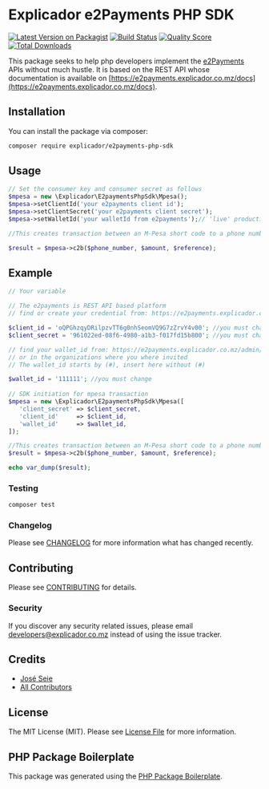 # Explicador e2Payments PHP SDK

[![Latest Version on Packagist](https://img.shields.io/packagist/v/explicador/e2payments-php-sdk.svg?style=flat-square)](https://packagist.org/packages/explicador/e2payments-php-sdk)
[![Build Status](https://img.shields.io/travis/explicador/e2payments-php-sdk/master.svg?style=flat-square)](https://travis-ci.org/explicador/e2payments-php-sdk)
[![Quality Score](https://img.shields.io/scrutinizer/g/explicador/e2payments-php-sdk.svg?style=flat-square)](https://scrutinizer-ci.com/g/explicador/e2payments-php-sdk)
[![Total Downloads](https://img.shields.io/packagist/dt/explicador/e2payments-php-sdk.svg?style=flat-square)](https://packagist.org/packages/explicador/e2payments-php-sdk)

This package seeks to help php developers implement the [e2Payments](https://e2payments.explicador.co.mz) APIs without much hustle. It is based on the REST API whose documentation is available on [https://e2payments.explicador.co.mz/docs](https://e2payments.explicador.co.mz/docs).

## Installation

You can install the package via composer:

```bash
composer require explicador/e2payments-php-sdk
```

## Usage

``` php
// Set the consumer key and consumer secret as follows
$mpesa = new \Explicador\E2paymentsPhpSdk\Mpesa();
$mpesa->setClientId('your e2payments client id');
$mpesa->setClientSecret('your e2payments client secret');
$mpesa->setWalletId('your walletId from e2payments');// 'live' production environment 

//This creates transaction between an M-Pesa short code to a phone number registered on M-Pesa.

$result = $mpesa->c2b($phone_number, $amount, $reference);
```

## Example

``` php
// Your variable

// The e2payments is REST API based platform
// find or create your credential from: https://e2payments.explicador.co.mz/admin/credentials

$client_id = 'oQPGhzqyDRilpzvTT6g0nhSeomVQ9G7zZrvY4v00'; //you must change
$client_secret = '961022ed-08f6-4980-a1b3-f017fd15b800'; //you must change

// find your wallet_id from: https://e2payments.explicador.co.mz/admin/mpesa
// or in the organizations where you where invited 
// The wallet_id starts by (#), insert here without (#)

$wallet_id = '111111'; //you must change
 
// SDK initiation for mpesa transaction
$mpesa = new \Explicador\E2paymentsPhpSdk\Mpesa([
   'client_secret' => $client_secret,
   'client_id'     => $client_id,
   'wallet_id'     => $wallet_id,
]);

//This creates transaction between an M-Pesa short code to a phone number registered on M-Pesa.
$result = $mpesa->c2b($phone_number, $amount, $reference);

echo var_dump($result);


```

### Testing

``` bash
composer test
```

### Changelog

Please see [CHANGELOG](CHANGELOG.md) for more information what has changed recently.

## Contributing

Please see [CONTRIBUTING](CONTRIBUTING.md) for details.

### Security

If you discover any security related issues, please email developers@explicador.co.mz instead of using the issue tracker.

## Credits

- [José Seie](https://github.com/joseseie)
- [All Contributors](../../contributors)

## License

The MIT License (MIT). Please see [License File](LICENSE.md) for more information.

## PHP Package Boilerplate

This package was generated using the [PHP Package Boilerplate](https://laravelpackageboilerplate.com).
